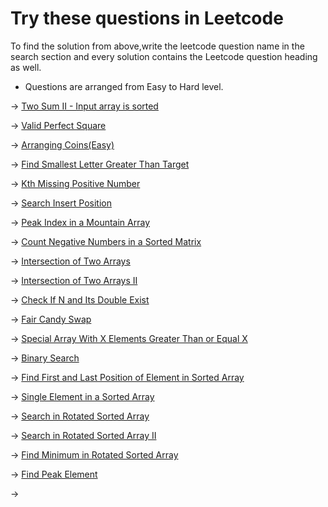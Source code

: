   # Try these questions in Leetcode 

To find the solution from above,write the leetcode question name in the search section and every solution contains the Leetcode question heading as well.

* Questions are arranged from Easy to Hard level.

-> [Two Sum II - Input array is sorted](https://leetcode.com/problems/two-sum-ii-input-array-is-sorted/)

-> [Valid Perfect Square](https://leetcode.com/problems/valid-perfect-square/)

-> [Arranging Coins(Easy)](https://leetcode.com/problems/arranging-coins/)

-> [Find Smallest Letter Greater Than Target](https://leetcode.com/problems/find-smallest-letter-greater-than-target/)

-> [Kth Missing Positive Number](https://leetcode.com/problems/kth-missing-positive-number/)

-> [Search Insert Position](https://leetcode.com/problems/search-insert-position/)

-> [Peak Index in a Mountain Array](https://leetcode.com/problems/peak-index-in-a-mountain-array/)

-> [Count Negative Numbers in a Sorted Matrix](https://leetcode.com/problems/count-negative-numbers-in-a-sorted-matrix/)

-> [Intersection of Two Arrays](https://leetcode.com/problems/intersection-of-two-arrays/)

-> [Intersection of Two Arrays II](https://leetcode.com/problems/intersection-of-two-arrays-ii/)

-> [Check If N and Its Double Exist
](https://leetcode.com/problems/check-if-n-and-its-double-exist/)

-> [Fair Candy Swap
](https://leetcode.com/problems/fair-candy-swap/description/)

-> [Special Array With X Elements Greater Than or Equal X](https://leetcode.com/problems/special-array-with-x-elements-greater-than-or-equal-x/)

-> [Binary Search](https://leetcode.com/problems/binary-search/)

-> [Find First and Last Position of Element in Sorted Array](https://leetcode.com/problems/find-first-and-last-position-of-element-in-sorted-array/)

-> [Single Element in a Sorted Array](https://leetcode.com/problems/single-element-in-a-sorted-array/)

-> [Search in Rotated Sorted Array](https://leetcode.com/problems/search-in-rotated-sorted-array/)

-> [Search in Rotated Sorted Array II](https://leetcode.com/problems/search-in-rotated-sorted-array-ii/)

-> [Find Minimum in Rotated Sorted Array](https://leetcode.com/problems/find-minimum-in-rotated-sorted-array/)

-> [Find Peak Element](https://leetcode.com/problems/find-peak-element/)

-> []()

